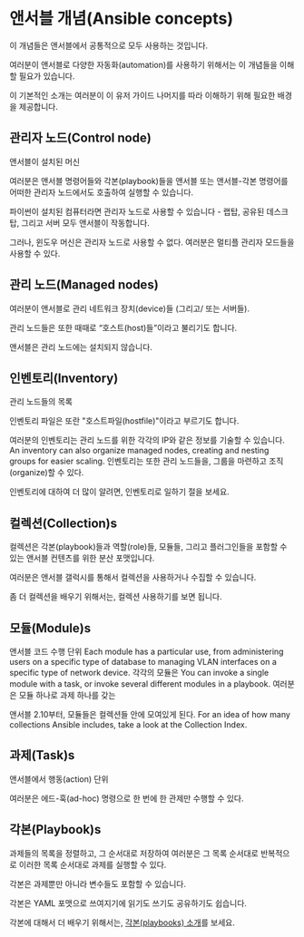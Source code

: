 # 앤서블 개념(Ansible concepts)

<!-- These concepts are common to all uses of Ansible. -->
이 개념들은 앤서블에서 공통적으로 모두 사용하는 것입니다.
<!-- You need to understand them to use Ansible for any kind of automation. -->
여러분이 앤서블로 다양한 자동화(automation)를 사용하기 위해서는 이 개념들을 이해할 필요가 있습니다.
<!-- This basic introduction provides the background you need to follow the rest of the User Guide. -->
이 기본적인 소개는 여러분이 이 유저 가이드 나머지를 따라 이해하기 위해 필요한 배경을 제공합니다.

## 관리자 노드(Control node)

<!-- Any machine with Ansible installed. -->
앤서블이 설치된 머신
<!-- You can run Ansible commands and playbooks by invoking the ansible or ansible-playbook command from any control node. -->
여러분은 앤서블 명령어들와 각본(playbook)들을 앤서블 또는 앤서블-각본 명령어를 어떠한 관리자 노드에서도 호출하여 실행할 수 있습니다.
<!-- You can use any computer that has a Python installation as a control node - laptops, shared desktops, and servers can all run Ansible. -->
파이썬이 설치된 컴퓨터라면 관리자 노드로 사용할 수 있습니다 - 랩탑, 공유된 데스크탑, 그리고 서버 모두 앤서블이 작동합니다.
<!-- However, you cannot use a Windows machine as a control node. You can have multiple control nodes. -->
그러나, 윈도우 머신은 관리자 노드로 사용할 수 없다. 여러분은 멀티플 관리자 모드들을 사용할 수 있다.

## 관리 노드(Managed nodes)

<!-- The network devices (and/or servers) you manage with Ansible. -->
여러분이 앤서블로 관리 네트워크 장치(device)들 (그리고/ 또는 서버들).
<!-- Managed nodes are also sometimes called “hosts”. -->
관리 노드들은 또한 때때로 “호스트(host)들”이라고 불리기도 합니다.
<!-- Ansible is not installed on managed nodes. -->
앤서블은 관리 노드에는 설치되지 않습니다.

## 인벤토리(Inventory)

<!-- A list of managed nodes. -->
관리 노드들의 목록
<!-- An inventory file is also sometimes called a “hostfile”. -->
인벤토리 파일은 또란 "호스트파일(hostfile)"이라고 부르기도 합니다.
<!-- Your inventory can specify information like IP address for each managed node. -->
여러분의 인벤토리는 관리 노드를 위한 각각의 IP와 같은 정보를 기술할 수 있습니다.
An inventory can also organize managed nodes, creating and nesting groups for easier scaling.
인벤토리는 또한 관리 노드들을, 그룹을 마련하고 조직(organize)할 수 있다.
<!-- To learn more about inventory, see the Working with Inventory section. -->
인벤토리에 대하여 더 많이 알려면, 인벤토리로 일하기 절을 보세요.

## 컬렉션(Collection)s

<!-- Collections are a distribution format for Ansible content that can include playbooks, roles, modules, and plugins. -->
컬렉션은 각본(playbook)들과 역할(role)들, 모듈들, 그리고 플러그인들을 포함할 수 있는 앤서블 컨텐츠를 위한 분산 포맷입니다.
<!-- You can install and use collections through Ansible Galaxy. -->
여러분은 앤서블 갤럭시를 통해서 컬렉션을 사용하거나 수집할 수 있습니다.
<!-- To learn more about collections, see Using collections. -->
좀 더 컬렉션을 배우기 위해서는, 컬렉션 사용하기를 보면 됩니다.

## 모듈(Module)s

<!-- The units of code Ansible executes. -->
앤서블 코드 수행 단위
Each module has a particular use, from administering users on a specific type of database to managing VLAN interfaces on a specific type of network device.
각각의 모듈은 
You can invoke a single module with a task, or invoke several different modules in a playbook.
여러분은 모듈 하나로 과제 하나를 갖는 
<!-- Starting in Ansible 2.10, modules are grouped in collections. -->
앤서블 2.10부터, 모듈들은 컬렉션들 안에 모여있게 된다.
For an idea of how many collections Ansible includes, take a look at the Collection Index.

## 과제(Task)s

<!-- The units of action in Ansible. -->
앤서블에서 행동(action) 단위
<!-- You can execute a single task once with an ad-hoc command. -->
여러분은 에드-훅(ad-hoc) 명령으로 한 번에 한 관제만 수행할 수 있다.

## 각본(Playbook)s

<!-- Ordered lists of tasks, saved so you can run those tasks in that order repeatedly. -->
과제들의 목록을 정렬하고, 그 순서대로 저장하여 여러분은 그 목록 순서대로 반복적으로 이러한 목록 순서대로 과제를 실행할 수 있다.
<!-- Playbooks can include variables as well as tasks. -->
각본은 과제뿐만 아니라 변수들도 포함할 수 있습니다.
<!-- Playbooks are written in YAML and are easy to read, write, share and understand. -->
각본은 YAML 포맷으로 쓰여지기에 읽기도 쓰기도 공유하기도 쉽습니다.
<!-- To learn more about playbooks, see Intro to playbooks. -->
각본에 대해서 더 배우기 위해서는, [각본(playbooks) 소개](https://docs.ansible.com/ansible/latest/user_guide/playbooks_intro.html#about-playbooks)를 보세요.
